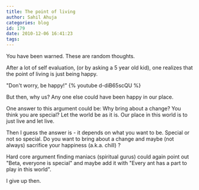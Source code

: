 ```yaml
---
title: The point of living
author: Sahil Ahuja
categories: blog
id: 179
date: 2010-12-06 16:41:23
tags:
---
```


You have been warned. These are random thoughts.

After a lot of self evaluation, (or by asking a 5 year old kid), one realizes that the point of living is just being happy.

"Don't worry, be happy!"
{% youtube d-diB65scQU %}

But then, why us? Any one else could have been happy in our place.

One answer to this argument could be: Why bring about a change? You think you are special? Let the world be as it is. Our place in this world is to just live and let live.

Then I guess the answer is - it depends on what you want to be. Special or not so special. Do you want to bring about a change and maybe (not always) sacrifice your happiness (a.k.a. chill) ?

Hard core argument finding maniacs (spiritual gurus) could again point out "Beta, everyone is special" and maybe add it with "Every ant has a part to play in this world".

I give up then.
